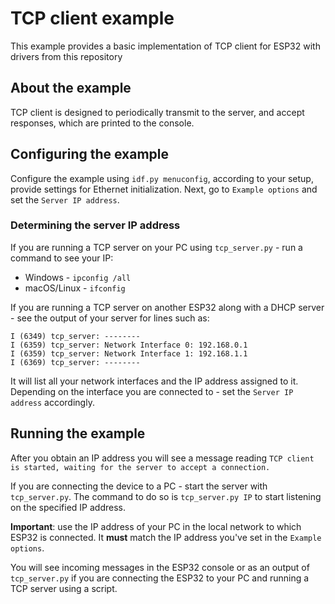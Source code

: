 # TCP client example

This example provides a basic implementation of TCP client for ESP32 with drivers from this repository

## About the example
TCP client is designed to periodically transmit to the server, and accept responses, which are printed to the console.

## Configuring the example
Configure the example using `idf.py menuconfig`, according to your setup, provide settings for Ethernet initialization. Next, go to `Example options` and set the `Server IP address`.

### Determining the server IP address
If you are running a TCP server on your PC using `tcp_server.py` - run a command to see your IP:
* Windows - `ipconfig /all`
* macOS/Linux - `ifconfig`

If you are running a TCP server on another ESP32 along with a DHCP server - see the output of your server for lines such as:
```
I (6349) tcp_server: --------
I (6359) tcp_server: Network Interface 0: 192.168.0.1
I (6359) tcp_server: Network Interface 1: 192.168.1.1
I (6369) tcp_server: --------
```
It will list all your network interfaces and the IP address assigned to it. Depending on the interface you are connected to - set the `Server IP address` accordingly.

## Running the example

After you obtain an IP address you will see a message reading `TCP client is started, waiting for the server to accept a connection.`

If you are connecting the device to a PC - start the server with `tcp_server.py`. The command to do so is `tcp_server.py IP` to start listening on the specified IP address.

**Important**: use the IP address of your PC in the local network to which ESP32 is connected. It **must** match the IP address you've set in the `Example options`.


You will see incoming messages in the ESP32 console or as an output of `tcp_server.py` if you are connecting the ESP32 to your PC and running a TCP server using a script.
